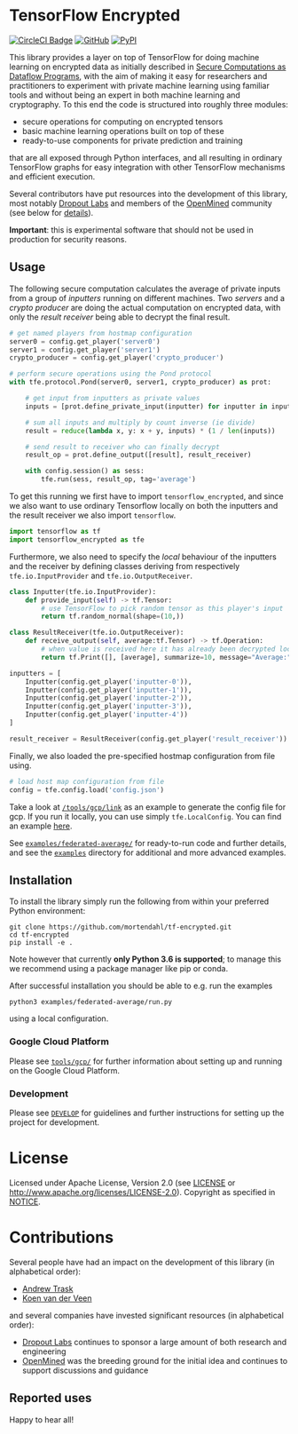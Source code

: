 # TensorFlow Encrypted

[![CircleCI Badge](https://circleci.com/gh/mortendahl/tf-encrypted/tree/master.svg?style=svg)](https://circleci.com/gh/mortendahl/tf-encrypted/tree/master) [![GitHub](https://img.shields.io/github/license/mortendahl/tf-encrypted.svg)](./LICENSE) [![PyPI](https://img.shields.io/pypi/v/tf-encrypted.svg)](https://pypi.org/project/tf-encrypted/)

This library provides a layer on top of TensorFlow for doing machine learning on encrypted data as initially described in [Secure Computations as Dataflow Programs](https://mortendahl.github.io/2018/03/01/secure-computation-as-dataflow-programs/), with the aim of making it easy for researchers and practitioners to experiment with private machine learning using familiar tools and without being an expert in both machine learning and cryptography. To this end the code is structured into roughly three modules:

- secure operations for computing on encrypted tensors
- basic machine learning operations built on top of these
- ready-to-use components for private prediction and training

that are all exposed through Python interfaces, and all resulting in ordinary TensorFlow graphs for easy integration with other TensorFlow mechanisms and efficient execution.

Several contributors have put resources into the development of this library, most notably [Dropout Labs](https://dropoutlabs.com/) and members of the [OpenMined](https://www.openmined.org/) community (see below for [details](#contributions)).

**Important**: this is experimental software that should not be used in production for security reasons.

## Usage

The following secure computation calculates the average of private inputs from a group of *inputters* running on different machines. Two *servers* and a *crypto producer* are doing the actual computation on encrypted data, with only the *result receiver* being able to decrypt the final result.

```python
# get named players from hostmap configuration
server0 = config.get_player('server0')
server1 = config.get_player('server1')
crypto_producer = config.get_player('crypto_producer')

# perform secure operations using the Pond protocol
with tfe.protocol.Pond(server0, server1, crypto_producer) as prot:

    # get input from inputters as private values
    inputs = [prot.define_private_input(inputter) for inputter in inputters]

    # sum all inputs and multiply by count inverse (ie divide)
    result = reduce(lambda x, y: x + y, inputs) * (1 / len(inputs))

    # send result to receiver who can finally decrypt
    result_op = prot.define_output([result], result_receiver)

    with config.session() as sess:
        tfe.run(sess, result_op, tag='average')
```

To get this running we first have to import `tensorflow_encrypted`, and since we also want to use ordinary Tensorflow locally on both the inputters and the result receiver we also import `tensorflow`.

```python
import tensorflow as tf
import tensorflow_encrypted as tfe
```

Furthermore, we also need to specify the *local* behaviour of the inputters and the receiver by defining classes deriving from respectively `tfe.io.InputProvider` and `tfe.io.OutputReceiver`.

```python
class Inputter(tfe.io.InputProvider):
    def provide_input(self) -> tf.Tensor:
        # use TensorFlow to pick random tensor as this player's input
        return tf.random_normal(shape=(10,))

class ResultReceiver(tfe.io.OutputReceiver):
    def receive_output(self, average:tf.Tensor) -> tf.Operation:
        # when value is received here it has already been decrypted locally
        return tf.Print([], [average], summarize=10, message="Average:")

inputters = [
    Inputter(config.get_player('inputter-0')),
    Inputter(config.get_player('inputter-1')),
    Inputter(config.get_player('inputter-2')),
    Inputter(config.get_player('inputter-3')),
    Inputter(config.get_player('inputter-4'))
]

result_receiver = ResultReceiver(config.get_player('result_receiver'))
```

Finally, we also loaded the pre-specified hostmap configuration from file using.

```python
# load host map configuration from file
config = tfe.config.load('config.json')
```
Take a look at [`/tools/gcp/link`](./tools/gcp/link) as an example to generate the config file for gcp. If you run it locally, you can use simply `tfe.LocalConfig`. You can find an example [here](./examples/federated-average/run.py#L20).

See [`examples/federated-average/`](./examples/federated-average/) for ready-to-run code and further details, and see the [`examples`](./examples/) directory for additional and more advanced examples.

## Installation

To install the library simply run the following from within your preferred Python environment:

```shell
git clone https://github.com/mortendahl/tf-encrypted.git
cd tf-encrypted
pip install -e .
```

Note however that currently **only Python 3.6 is supported**; to manage this we recommend using a package manager like pip or conda.

After successful installation you should be able to e.g. run the examples

```shell
python3 examples/federated-average/run.py
```

using a local configuration.

### Google Cloud Platform

Please see [`tools/gcp/`](./tools/gcp/) for further information about setting up and running on the Google Cloud Platform.

### Development

Please see [`DEVELOP`](./DEVELOP.md) for guidelines and further instructions for setting up the project for development.

# License

Licensed under Apache License, Version 2.0 (see [LICENSE](./LICENSE) or http://www.apache.org/licenses/LICENSE-2.0). Copyright as specified in [NOTICE](./NOTICE).

# Contributions

Several people have had an impact on the development of this library (in alphabetical order):

- [Andrew Trask](https://github.com/iamtrask)
- [Koen van der Veen](https://github.com/koenvanderveen)

and several companies have invested significant resources (in alphabetical order):

- [Dropout Labs](https://dropoutlabs.com/) continues to sponsor a large amount of both research and engineering
- [OpenMined](https://openmined.org) was the breeding ground for the initial idea and continues to support discussions and guidance

## Reported uses

Happy to hear all!
